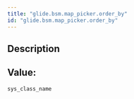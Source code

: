 ```yaml
---
title: "glide.bsm.map_picker.order_by"
id: "glide.bsm.map_picker.order_by"
---
```

## Description



## Value: 
```
sys_class_name
```